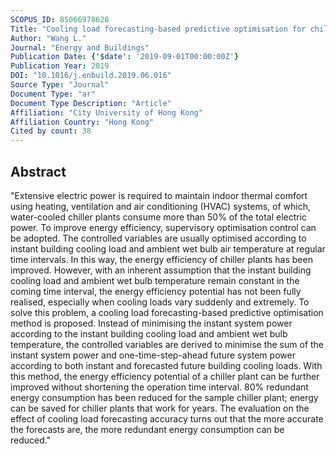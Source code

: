 ```yaml
---
SCOPUS_ID: 85066978628
Title: "Cooling load forecasting-based predictive optimisation for chiller plants"
Author: "Wang L."
Journal: "Energy and Buildings"
Publication Date: {'$date': '2019-09-01T00:00:00Z'}
Publication Year: 2019
DOI: "10.1016/j.enbuild.2019.06.016"
Source Type: "Journal"
Document Type: "ar"
Document Type Description: "Article"
Affiliation: "City University of Hong Kong"
Affiliation Country: "Hong Kong"
Cited by count: 38
---
```


## Abstract
"Extensive electric power is required to maintain indoor thermal comfort using heating, ventilation and air conditioning (HVAC) systems, of which, water-cooled chiller plants consume more than 50% of the total electric power. To improve energy efficiency, supervisory optimisation control can be adopted. The controlled variables are usually optimised according to instant building cooling load and ambient wet bulb air temperature at regular time intervals. In this way, the energy efficiency of chiller plants has been improved. However, with an inherent assumption that the instant building cooling load and ambient wet bulb temperature remain constant in the coming time interval, the energy efficiency potential has not been fully realised, especially when cooling loads vary suddenly and extremely. To solve this problem, a cooling load forecasting-based predictive optimisation method is proposed. Instead of minimising the instant system power according to the instant building cooling load and ambient wet bulb temperature, the controlled variables are derived to minimise the sum of the instant system power and one-time-step-ahead future system power according to both instant and forecasted future building cooling loads. With this method, the energy efficiency potential of a chiller plant can be further improved without shortening the operation time interval. 80% redundant energy consumption has been reduced for the sample chiller plant; energy can be saved for chiller plants that work for years. The evaluation on the effect of cooling load forecasting accuracy turns out that the more accurate the forecasts are, the more redundant energy consumption can be reduced."
